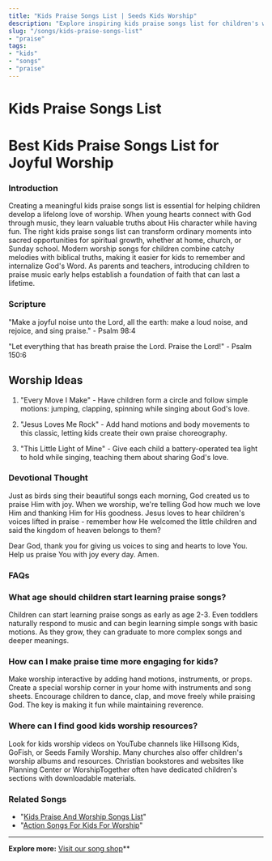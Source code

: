 ```yaml
---
title: "Kids Praise Songs List | Seeds Kids Worship"
description: "Explore inspiring kids praise songs list for children's worship and faith development. Biblical music resources for families and ministry."
slug: "/songs/kids-praise-songs-list"
- "praise"
tags:
- "kids"
- "songs"
- "praise"
---
```


# Kids Praise Songs List

# Best Kids Praise Songs List for Joyful Worship

### Introduction
Creating a meaningful kids praise songs list is essential for helping children develop a lifelong love of worship. When young hearts connect with God through music, they learn valuable truths about His character while having fun. The right kids praise songs list can transform ordinary moments into sacred opportunities for spiritual growth, whether at home, church, or Sunday school. Modern worship songs for children combine catchy melodies with biblical truths, making it easier for kids to remember and internalize God's Word. As parents and teachers, introducing children to praise music early helps establish a foundation of faith that can last a lifetime.

### Scripture
"Make a joyful noise unto the Lord, all the earth: make a loud noise, and rejoice, and sing praise." - Psalm 98:4

"Let everything that has breath praise the Lord. Praise the Lord!" - Psalm 150:6

## Worship Ideas
1. "Every Move I Make" - Have children form a circle and follow simple motions: jumping, clapping, spinning while singing about God's love.

2. "Jesus Loves Me Rock" - Add hand motions and body movements to this classic, letting kids create their own praise choreography.

3. "This Little Light of Mine" - Give each child a battery-operated tea light to hold while singing, teaching them about sharing God's love.

### Devotional Thought
Just as birds sing their beautiful songs each morning, God created us to praise Him with joy. When we worship, we're telling God how much we love Him and thanking Him for His goodness. Jesus loves to hear children's voices lifted in praise - remember how He welcomed the little children and said the kingdom of heaven belongs to them? 

Dear God, thank you for giving us voices to sing and hearts to love You. Help us praise You with joy every day. Amen.

### FAQs

### What age should children start learning praise songs?
Children can start learning praise songs as early as age 2-3. Even toddlers naturally respond to music and can begin learning simple songs with basic motions. As they grow, they can graduate to more complex songs and deeper meanings.

### How can I make praise time more engaging for kids?
Make worship interactive by adding hand motions, instruments, or props. Create a special worship corner in your home with instruments and song sheets. Encourage children to dance, clap, and move freely while praising God. The key is making it fun while maintaining reverence.

### Where can I find good kids worship resources?
Look for kids worship videos on YouTube channels like Hillsong Kids, GoFish, or Seeds Family Worship. Many churches also offer children's worship albums and resources. Christian bookstores and websites like Planning Center or WorshipTogether often have dedicated children's sections with downloadable materials.

### Related Songs

- "[Kids Praise And Worship Songs List](/songs/kids-praise-and-worship-songs-list/)"
- "[Action Songs For Kids For Worship](/songs/action-songs-for-kids-for-worship/)"

---

**Explore more:** [Visit our song shop](https://seedskidsworship.com/shop)**

<!-- Schema Markup -->
<script type="application/ld+json">
{
  "@context": "https://schema.org",
  "@type": "MusicRecording",
  "name": "Kids Praise Songs List",
  "byArtist": {
    "@type": "MusicGroup",
    "name": "Seeds Kids Worship"
  },
  "isFamilyFriendly": true,
  "url": "https://seedskidsworship.com/songs/kids-praise-songs-list/"
}
</script>